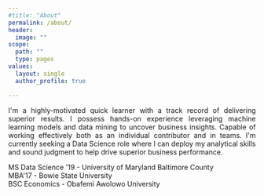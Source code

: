 ```yaml
---
#title: "About"
permalink: /about/
header:
  image: ""
scope:
  path: ""
  type: pages
values:
  layout: single
  author_profile: true

---
```

 <div align = "justify"> I'm a highly-motivated quick learner with a track record of delivering superior results. I possess hands-on experience leveraging machine learning models and data mining to uncover business insights. Capable of working effectively both as an individual contributor and in teams. I'm currently seeking a Data Science role where I can deploy my analytical skills and sound judgment to help drive superior business performance.</div>


 MS Data Science '19 - University of Maryland Baltimore County <br>
 MBA'17 - Bowie State University <br>
 BSC Economics - Obafemi Awolowo University
